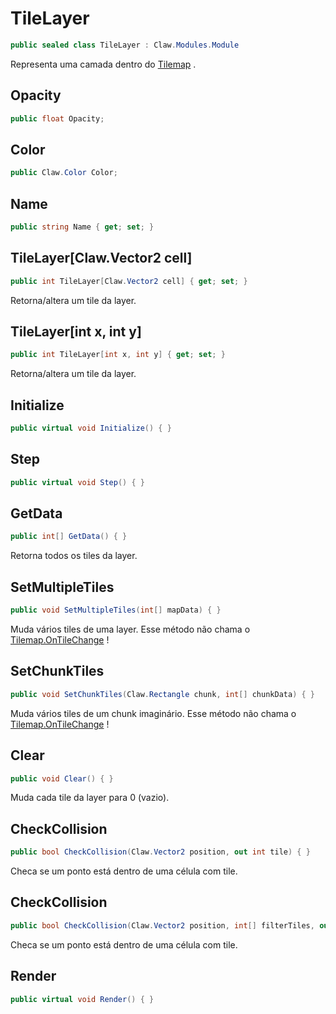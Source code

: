 # TileLayer
```csharp
public sealed class TileLayer : Claw.Modules.Module
```
Representa uma camada dentro do [Tilemap](/Claw/Maps/Tilemap.md#Tilemap) .<br />
## Opacity
```csharp
public float Opacity;
```
## Color
```csharp
public Claw.Color Color;
```
## Name
```csharp
public string Name { get; set; } 
```
## TileLayer[Claw.Vector2 cell]
```csharp
public int TileLayer[Claw.Vector2 cell] { get; set; } 
```
Retorna/altera um tile da layer.<br />
## TileLayer[int x, int y]
```csharp
public int TileLayer[int x, int y] { get; set; } 
```
Retorna/altera um tile da layer.<br />
## Initialize
```csharp
public virtual void Initialize() { }
```
## Step
```csharp
public virtual void Step() { }
```
## GetData
```csharp
public int[] GetData() { }
```
Retorna todos os tiles da layer.<br />
## SetMultipleTiles
```csharp
public void SetMultipleTiles(int[] mapData) { }
```
Muda vários tiles de uma layer. Esse método não chama o [Tilemap.OnTileChange](/Claw/Maps/Tilemap.md#OnTileChange) !<br />
## SetChunkTiles
```csharp
public void SetChunkTiles(Claw.Rectangle chunk, int[] chunkData) { }
```
Muda vários tiles de um chunk imaginário. Esse método não chama o [Tilemap.OnTileChange](/Claw/Maps/Tilemap.md#OnTileChange) !<br />
## Clear
```csharp
public void Clear() { }
```
Muda cada tile da layer para 0 (vazio).<br />
## CheckCollision
```csharp
public bool CheckCollision(Claw.Vector2 position, out int tile) { }
```
Checa se um ponto está dentro de uma célula com tile.<br />
## CheckCollision
```csharp
public bool CheckCollision(Claw.Vector2 position, int[] filterTiles, out int tile) { }
```
Checa se um ponto está dentro de uma célula com tile.<br />
## Render
```csharp
public virtual void Render() { }
```
